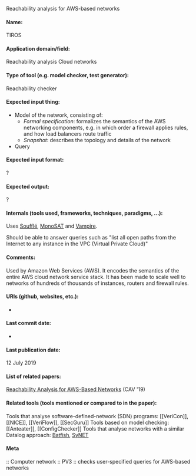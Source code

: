 Reachability analysis for AWS-based networks

#### Name:
TIROS

#### Application domain/field:
Reachability analysis
Cloud networks

#### Type of tool (e.g. model checker, test generator):
Reachability checker

#### Expected input thing:
- Model of the network, consisting of:
	- *Formal specification*: formalizes the semantics of the AWS networking components, e.g. in which order a firewall applies rules, and how load balancers route traffic
	- *Snapshot*: describes the topology and details of the network
- Query

#### Expected input format:
?

#### Expected output:
?

#### Internals (tools used, frameworks, techniques, paradigms, ...):
Uses [Soufflé](Not-verifiers/Soufflé.md), [MonoSAT](Solvers/SMT/MonoSAT.md) and [Vampire](Provers/Vampire.md).

Should be able to answer queries such as "list all open paths from the Internet to any instance in the VPC (Virtual Private Cloud)"

#### Comments:
Used by Amazon Web Services (AWS). It encodes the semantics of the entire AWS cloud network service stack. It has been made to scale well to networks of hundreds of thousands of instances, routers and firewall rules.

#### URIs (github, websites, etc.):
-

#### Last commit date:
-

#### Last publication date:
12 July 2019

#### List of related papers:
[Reachability Analysis for AWS-Based Networks](https://doi.org/10.1007/978-3-030-25543-5_14) (CAV '19)

#### Related tools (tools mentioned or compared to in the paper):
Tools that analyse software-defined-network (SDN) programs: [[VeriCon]], [[NICE]], [[VeriFlow]], [[SecGuru]]
Tools based on model checking: [[Anteater]], [[ConfigChecker]]
Tools that analyse networks with a similar Datalog approach: [Batfish](Batfish.md), [SyNET](SyNET.md)

#### Meta
:: Computer network
:: PV3 :: checks user-specified queries for AWS-based networks
